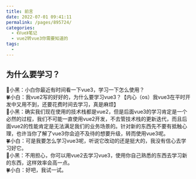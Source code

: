 ```yaml
---
title: 前言
date: 2022-07-01 09:41:11
permalink: /pages/895724/
categories:
  - 《Vue》笔记
  - vue2转vue3你需要知道的
tags:
  - 
---
```


## 为什么要学习？
:whale:小黑：小白你最近有时间看一下vue3，学习一下怎么使用？<br/>
:four_leaf_clover:小白：我vue2写的好好的，为什么要学习vue3？【内心（os）我vue3在平时开发中又用不到，还要花费时间去学习，真是麻烦】<br/>
:whale:小黑：确实我们现在使用的技术栈都是vue2，但是后面vue3的学习肯定是一个必然的过程，我们不可能一直使用vue2开发，不去管技术栈的更新迭代，而且后面vue2的性能肯定是无法满足我们的业务场景的。针对新的东西先不要有抵触心理，也许当你了解了vue3你会迫不及待的想要升级，转而使用vue3呢。<br/>
:four_leaf_clover:小白：可是我要怎么学习vue3呢，听说它改动的还是挺大的，我没有信心去学习好它。<br/>
:whale:小黑：不用担心，你可以用vue2去学习vue3，使用你自己熟悉的东西去学习新的东西，这样效率会高一点。<br/>
:four_leaf_clover:小白：好吧，我试一试。<br/>
